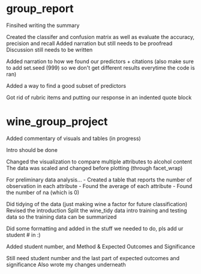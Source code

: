 # group_report
Finsihed writing the summary

Created the classifer and confusion matrix as well as evaluate the accuracy, precision and recall
Added narration but still needs to be proofread
Discussion still needs to be written

Added narration to how we found our predictors + citations (also make sure to add set.seed (999) so we don't get different results everytime the code is ran)

Added a way to find a good subset of predictors

Got rid of rubric items and putting our response in an indented quote block

# wine_group_project
Added commentary of visuals and tables (in progress)

Intro should be done

Changed the visualization to compare multiple attributes to alcohol content
The data was scaled and changed before plotting (through facet_wrap)

For preliminary data analysis...
    - Created a table that reports the number of observation in each attribute
    - Found the average of each attribute
    - Found the number of na (which is 0)

Did tidying of the data (just making wine a factor for future classification)
Revised the introduction
Split the wine_tidy data intro training and testing data so the training data can be summarized

Did some formatting and added in the stuff we needed to do, pls add ur student # in :)

Added student number, and Method & Expected Outcomes and Significance

Still need student number and the last part of expected outcomes and significance 
Also wrote my changes underneath


